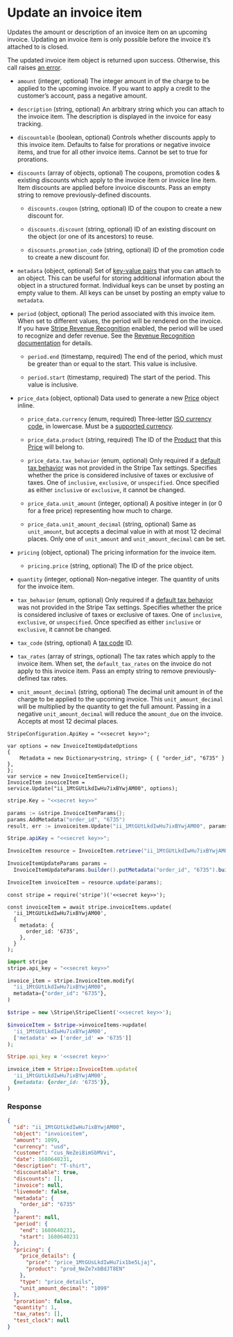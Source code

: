# Update an invoice item

Updates the amount or description of an invoice item on an upcoming invoice. Updating an invoice item is only possible before the invoice it’s attached to is closed.

The updated invoice item object is returned upon success. Otherwise, this call raises [an error](#errors).

- `amount` (integer, optional)
  The integer amount in  of the charge to be applied to the upcoming invoice. If you want to apply a credit to the customer’s account, pass a negative amount.

- `description` (string, optional)
  An arbitrary string which you can attach to the invoice item. The description is displayed in the invoice for easy tracking.

- `discountable` (boolean, optional)
  Controls whether discounts apply to this invoice item. Defaults to false for prorations or negative invoice items, and true for all other invoice items. Cannot be set to true for prorations.

- `discounts` (array of objects, optional)
  The coupons, promotion codes & existing discounts which apply to the invoice item or invoice line item. Item discounts are applied before invoice discounts. Pass an empty string to remove previously-defined discounts.

  - `discounts.coupon` (string, optional)
    ID of the coupon to create a new discount for.

  - `discounts.discount` (string, optional)
    ID of an existing discount on the object (or one of its ancestors) to reuse.

  - `discounts.promotion_code` (string, optional)
    ID of the promotion code to create a new discount for.

- `metadata` (object, optional)
  Set of [key-value pairs](https://docs.stripe.com/docs/api/metadata.md) that you can attach to an object. This can be useful for storing additional information about the object in a structured format. Individual keys can be unset by posting an empty value to them. All keys can be unset by posting an empty value to `metadata`.

- `period` (object, optional)
  The period associated with this invoice item. When set to different values, the period will be rendered on the invoice. If you have [Stripe Revenue Recognition](https://docs.stripe.com/docs/revenue-recognition.md) enabled, the period will be used to recognize and defer revenue. See the [Revenue Recognition documentation](https://docs.stripe.com/docs/revenue-recognition/methodology/subscriptions-and-invoicing.md) for details.

  - `period.end` (timestamp, required)
    The end of the period, which must be greater than or equal to the start. This value is inclusive.

  - `period.start` (timestamp, required)
    The start of the period. This value is inclusive.

- `price_data` (object, optional)
  Data used to generate a new [Price](https://docs.stripe.com/docs/api/prices.md) object inline.

  - `price_data.currency` (enum, required)
    Three-letter [ISO currency code](https://www.iso.org/iso-4217-currency-codes.html), in lowercase. Must be a [supported currency](https://stripe.com/docs/currencies).

  - `price_data.product` (string, required)
    The ID of the [Product](https://docs.stripe.com/api/products) that this [Price](https://docs.stripe.com/api/prices) will belong to.

  - `price_data.tax_behavior` (enum, optional)
    Only required if a [default tax behavior](https://docs.stripe.com/docs/tax/products-prices-tax-categories-tax-behavior.md#setting-a-default-tax-behavior-\(recommended\)) was not provided in the Stripe Tax settings. Specifies whether the price is considered inclusive of taxes or exclusive of taxes. One of `inclusive`, `exclusive`, or `unspecified`. Once specified as either `inclusive` or `exclusive`, it cannot be changed.

  - `price_data.unit_amount` (integer, optional)
    A positive integer in  (or 0 for a free price) representing how much to charge.

  - `price_data.unit_amount_decimal` (string, optional)
    Same as `unit_amount`, but accepts a decimal value in  with at most 12 decimal places. Only one of `unit_amount` and `unit_amount_decimal` can be set.

- `pricing` (object, optional)
  The pricing information for the invoice item.

  - `pricing.price` (string, optional)
    The ID of the price object.

- `quantity` (integer, optional)
  Non-negative integer. The quantity of units for the invoice item.

- `tax_behavior` (enum, optional)
  Only required if a [default tax behavior](https://docs.stripe.com/docs/tax/products-prices-tax-categories-tax-behavior.md#setting-a-default-tax-behavior-\(recommended\)) was not provided in the Stripe Tax settings. Specifies whether the price is considered inclusive of taxes or exclusive of taxes. One of `inclusive`, `exclusive`, or `unspecified`. Once specified as either `inclusive` or `exclusive`, it cannot be changed.

- `tax_code` (string, optional)
  A [tax code](https://docs.stripe.com/docs/tax/tax-categories.md) ID.

- `tax_rates` (array of strings, optional)
  The tax rates which apply to the invoice item. When set, the `default_tax_rates` on the invoice do not apply to this invoice item. Pass an empty string to remove previously-defined tax rates.

- `unit_amount_decimal` (string, optional)
  The decimal unit amount in  of the charge to be applied to the upcoming invoice. This `unit_amount_decimal` will be multiplied by the quantity to get the full amount. Passing in a negative `unit_amount_decimal` will reduce the `amount_due` on the invoice. Accepts at most 12 decimal places.

```dotnet
StripeConfiguration.ApiKey = "<<secret key>>";

var options = new InvoiceItemUpdateOptions
{
    Metadata = new Dictionary<string, string> { { "order_id", "6735" } },
};
var service = new InvoiceItemService();
InvoiceItem invoiceItem = service.Update("ii_1MtGUtLkdIwHu7ixBYwjAM00", options);
```

```go
stripe.Key = "<<secret key>>"

params := &stripe.InvoiceItemParams{};
params.AddMetadata("order_id", "6735")
result, err := invoiceitem.Update("ii_1MtGUtLkdIwHu7ixBYwjAM00", params);
```

```java
Stripe.apiKey = "<<secret key>>";

InvoiceItem resource = InvoiceItem.retrieve("ii_1MtGUtLkdIwHu7ixBYwjAM00");

InvoiceItemUpdateParams params =
  InvoiceItemUpdateParams.builder().putMetadata("order_id", "6735").build();

InvoiceItem invoiceItem = resource.update(params);
```

```node
const stripe = require('stripe')('<<secret key>>');

const invoiceItem = await stripe.invoiceItems.update(
  'ii_1MtGUtLkdIwHu7ixBYwjAM00',
  {
    metadata: {
      order_id: '6735',
    },
  }
);
```

```python
import stripe
stripe.api_key = "<<secret key>>"

invoice_item = stripe.InvoiceItem.modify(
  "ii_1MtGUtLkdIwHu7ixBYwjAM00",
  metadata={"order_id": "6735"},
)
```

```php
$stripe = new \Stripe\StripeClient('<<secret key>>');

$invoiceItem = $stripe->invoiceItems->update(
  'ii_1MtGUtLkdIwHu7ixBYwjAM00',
  ['metadata' => ['order_id' => '6735']]
);
```

```ruby
Stripe.api_key = '<<secret key>>'

invoice_item = Stripe::InvoiceItem.update(
  'ii_1MtGUtLkdIwHu7ixBYwjAM00',
  {metadata: {order_id: '6735'}},
)
```

### Response

```json
{
  "id": "ii_1MtGUtLkdIwHu7ixBYwjAM00",
  "object": "invoiceitem",
  "amount": 1099,
  "currency": "usd",
  "customer": "cus_NeZei8imSbMVvi",
  "date": 1680640231,
  "description": "T-shirt",
  "discountable": true,
  "discounts": [],
  "invoice": null,
  "livemode": false,
  "metadata": {
    "order_id": "6735"
  },
  "parent": null,
  "period": {
    "end": 1680640231,
    "start": 1680640231
  },
  "pricing": {
    "price_details": {
      "price": "price_1MtGUsLkdIwHu7ix1be5Ljaj",
      "product": "prod_NeZe7xbBdJT8EN"
    },
    "type": "price_details",
    "unit_amount_decimal": "1099"
  },
  "proration": false,
  "quantity": 1,
  "tax_rates": [],
  "test_clock": null
}
```